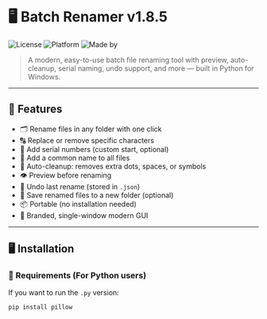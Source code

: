 # 🖥 Batch Renamer v1.8.5

![License](https://img.shields.io/badge/license-MIT-blue.svg)
![Platform](https://img.shields.io/badge/platform-Windows-blue)
![Made by](https://img.shields.io/badge/Made%20By-NihadSquare-blue)

> A modern, easy-to-use batch file renaming tool with preview, auto-cleanup, serial naming, undo support, and more — built in Python for Windows.

---

## 🚀 Features

- 🗂 Rename files in any folder with one click
- 🔠 Replace or remove specific characters
- 🔢 Add serial numbers (custom start, optional)
- 📛 Add a common name to all files
- 🧹 Auto-cleanup: removes extra dots, spaces, or symbols
- 👁 Preview before renaming
- 🔄 Undo last rename (stored in `.json`)
- 📂 Save renamed files to a new folder (optional)
- 📦 Portable (no installation needed)
- 🎨 Branded, single-window modern GUI

---


## 🖥 Installation

### 🔧 Requirements (For Python users)
If you want to run the `.py` version:
```bash
pip install pillow
